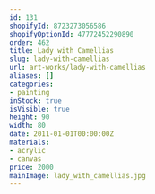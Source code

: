 ```yaml
---
id: 131
shopifyId: 8723273056586
shopifyOptionId: 47772452290890
order: 462
title: Lady with Camellias
slug: lady-with-camellias
url: art-works/lady-with-camellias
aliases: []
categories:
- painting
inStock: true
isVisible: true
height: 90
width: 80
date: 2011-01-01T00:00:00Z
materials:
- acrylic
- canvas
price: 2000
mainImage: lady_with_camellias.jpg
---
```

